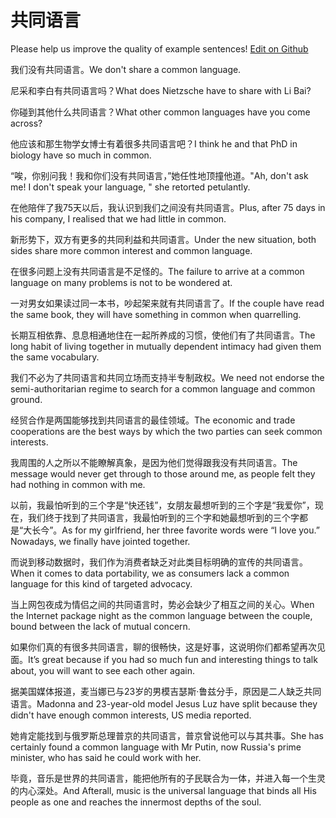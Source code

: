 # 共同语言

Please help us improve the quality of example sentences! [Edit on Github](https://github.com/jiyushe/jiyu-example-sentence-source/blob/main/chinese/gongtongyuyan.md)

<p><span class="chinese">我们没有共同语言。</span><span class="english">We don't share a common language.</span></p>

<p><span class="chinese">尼采和李白有共同语言吗？</span><span class="english">What does Nietzsche have to share with Li Bai?</span></p>

<p><span class="chinese">你碰到其他什么共同语言？</span><span class="english">What other common languages have you come across?</span></p>

<p><span class="chinese">他应该和那生物学女博士有着很多共同语言吧？</span><span class="english">I think he and that PhD in biology have so much in common.</span></p>

<p><span class="chinese">“唉，你别问我！我和你们没有共同语言，”她任性地顶撞他道。</span><span class="english">"Ah, don't ask me! I don't speak your language, " she retorted petulantly.</span></p>

<p><span class="chinese">在他陪伴了我75天以后，我认识到我们之间没有共同语言。</span><span class="english">Plus, after 75 days in his company, I realised that we had little in common.</span></p>

<p><span class="chinese">新形势下，双方有更多的共同利益和共同语言。</span><span class="english">Under the new situation, both sides share more common interest and common language.</span></p>

<p><span class="chinese">在很多问题上没有共同语言是不足怪的。</span><span class="english">The failure to arrive at a common language on many problems is not to be wondered at.</span></p>

<p><span class="chinese">一对男女如果读过同一本书，吵起架来就有共同语言了。</span><span class="english">If the couple have read the same book, they will have something in common when quarrelling.</span></p>

<p><span class="chinese">长期互相依靠、息息相通地住在一起所养成的习惯，使他们有了共同语言。</span><span class="english">The long habit of living together in mutually dependent intimacy had given them the same vocabulary.</span></p>

<p><span class="chinese">我们不必为了共同语言和共同立场而支持半专制政权。</span><span class="english">We need not endorse the semi-authoritarian regime to search for a common language and common ground.</span></p>

<p><span class="chinese">经贸合作是两国能够找到共同语言的最佳领域。</span><span class="english">The economic and trade cooperations are the best ways by which the two parties can seek common interests.</span></p>

<p><span class="chinese">我周围的人之所以不能瞭解真象，是因为他们觉得跟我没有共同语言。</span><span class="english">The message would never get through to those around me, as people felt they had nothing in common with me.</span></p>

<p><span class="chinese">以前，我最怕听到的三个字是“快还钱”，女朋友最想听到的三个字是“我爱你”，现在，我们终于找到了共同语言，我最怕听到的三个字和她最想听到的三个字都是“大长今”。</span><span class="english">As for my girlfriend, her three favorite words were “I love you.” Nowadays, we finally have jointed together.</span></p>

<p><span class="chinese">而说到移动数据时，我们作为消费者缺乏对此类目标明确的宣传的共同语言。</span><span class="english">When it comes to data portability, we as consumers lack a common language for this kind of targeted advocacy.</span></p>

<p><span class="chinese">当上网包夜成为情侣之间的共同语言时，势必会缺少了相互之间的关心。</span><span class="english">When the Internet package night as the common language between the couple, bound between the lack of mutual concern.</span></p>

<p><span class="chinese">如果你们真的有很多共同语言，聊的很畅快，这是好事，这说明你们都希望再次见面。</span><span class="english">It’s great because if you had so much fun and interesting things to talk about, you will want to see each other again.</span></p>

<p><span class="chinese">据美国媒体报道，麦当娜已与23岁的男模吉瑟斯·鲁兹分手，原因是二人缺乏共同语言。</span><span class="english">Madonna and 23-year-old model Jesus Luz have split because they didn't have enough common interests, US media reported.</span></p>

<p><span class="chinese">她肯定能找到与俄罗斯总理普京的共同语言，普京曾说他可以与其共事。</span><span class="english">She has certainly found a common language with Mr Putin, now Russia's prime minister, who has said he could work with her.</span></p>

<p><span class="chinese">毕竟，音乐是世界的共同语言，能把他所有的子民联合为一体，并进入每一个生灵的内心深处。</span><span class="english">And Afterall, music is the universal language that binds all His people as one and reaches the innermost depths of the soul.</span></p>

